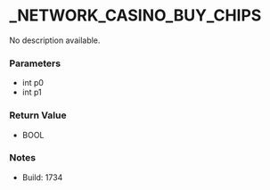 # _NETWORK_CASINO_BUY_CHIPS

No description available.

### Parameters
* int p0
* int p1

### Return Value
* BOOL

### Notes
* Build: 1734

